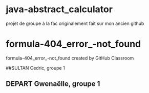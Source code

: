 # java-abstract_calculator

projet de groupe à la fac
originalement fait sur mon ancien github

  # formula-404_error_-not_found
  formula-404_error_-not_found created by GitHub Classroom

  ##SULTAN Cedric, groupe 1
  ## DEPART Gwenaëlle, groupe 1
